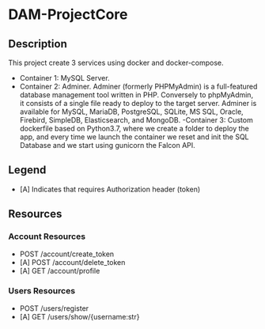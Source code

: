 # DAM-ProjectCore

## Description
This project create 3 services using docker and docker-compose.

- Container 1: MySQL Server. 
- Container 2: Adminer. Adminer (formerly PHPMyAdmin) is a full-featured database management tool written in PHP. Conversely to phpMyAdmin, it consists of a single file ready to deploy to the target server. Adminer is available for MySQL, MariaDB, PostgreSQL, SQLite, MS SQL, Oracle, Firebird, SimpleDB, Elasticsearch, and MongoDB.
-Container 3: Custom dockerfile based on Python3.7, where we create a folder to deploy the app, and every time we launch the container we reset and init the SQL Database and we start using gunicorn the Falcon API.



## Legend
- [A] Indicates that requires Authorization header (token)

## Resources

### Account Resources
- POST /account/create_token
- [A] POST /account/delete_token
- [A] GET /account/profile

### Users Resources
- POST /users/register
- [A] GET /users/show/{username:str}


